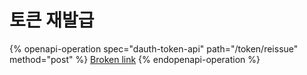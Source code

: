 # 토큰 재발급

{% openapi-operation spec="dauth-token-api" path="/token/reissue" method="post" %}
[Broken link](broken-reference)
{% endopenapi-operation %}
